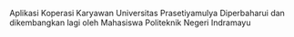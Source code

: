 Aplikasi Koperasi Karyawan Universitas Prasetiyamulya
Diperbaharui dan dikembangkan lagi oleh Mahasiswa Politeknik Negeri Indramayu
